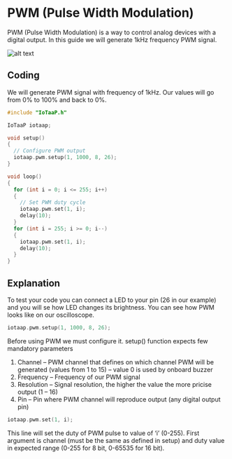 # PWM (Pulse Width Modulation)

PWM  (Pulse Width Modulation) is a way to control analog devices with a digital output. In this guide we will generate 1kHz frequency PWM signal.

![alt text](https://files.iotaap.io/assets/iotaap-tutorials/pwm/iotaap-oscilloscope-pwm.gif "PWM Signal")

## Coding

We will generate PWM signal with frequency of 1kHz. Our values will go from 0% to 100% and back to 0%.

```cpp
#include "IoTaaP.h"

IoTaaP iotaap;

void setup()
{
  // Configure PWM output
  iotaap.pwm.setup(1, 1000, 8, 26);
}

void loop()
{
  for (int i = 0; i <= 255; i++)
  {
    // Set PWM duty cycle
    iotaap.pwm.set(1, i);
    delay(10);
  }
  for (int i = 255; i >= 0; i--)
  {
    iotaap.pwm.set(1, i);
    delay(10);
  }
}
```

## Explanation

To test your code you can connect a LED to your pin (26 in our example) and you will se how LED changes its brightness. You can see how PWM looks like on our oscilloscope.

```cpp
iotaap.pwm.setup(1, 1000, 8, 26);
```

Before using PWM we must configure it. setup() function expects few mandatory parameters

1. Channel – PWM channel that defines on which channel PWM will be generated (values from 1 to 15) – value 0 is used by onboard buzzer
2. Frequency – Frequency of our PWM signal
3. Resolution – Signal resolution, the higher the value the more pricise output  (1 – 16)
4. Pin – Pin where PWM channel will reproduce output (any digital output pin)

```cpp
iotaap.pwm.set(1, i);
```

This line will set the duty of PWM pulse to value of ‘i’ (0-255). First argument is channel (must be the same as defined in setup) and duty value in expected range (0-255 for 8 bit, 0-65535 for 16 bit).
